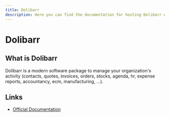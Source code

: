 ```yaml
---
title: Dolibarr
description: Here you can find the documentation for hosting Dolibarr with Coolify.
---
```


# Dolibarr

## What is Dolibarr

Dolibarr is a modern software package to manage your organization's activity (contacts, quotes, invoices, orders, stocks, agenda, hr, expense reports, accountancy, ecm, manufacturing, ...).

## Links

- [Official Documentation](https://www.dolibarr.org/documentation-home.php?utm_source=coolify.io)
